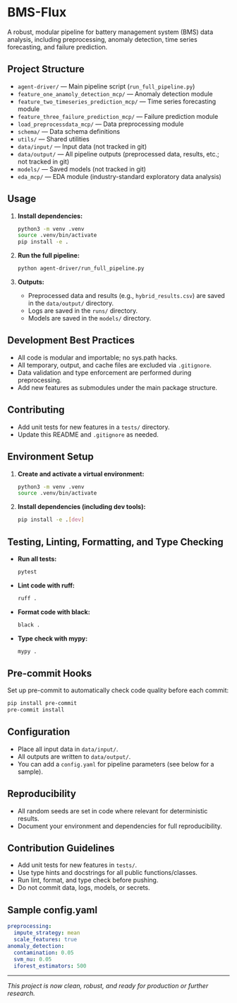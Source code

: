 # BMS-Flux

A robust, modular pipeline for battery management system (BMS) data analysis, including preprocessing, anomaly detection, time series forecasting, and failure prediction.

## Project Structure

- `agent-driver/` — Main pipeline script (`run_full_pipeline.py`)
- `feature_one_anamoly_detection_mcp/` — Anomaly detection module
- `feature_two_timeseries_prediction_mcp/` — Time series forecasting module
- `feature_three_failure_prediction_mcp/` — Failure prediction module
- `load_preprocessdata_mcp/` — Data preprocessing module
- `schema/` — Data schema definitions
- `utils/` — Shared utilities
- `data/input/` — Input data (not tracked in git)
- `data/output/` — All pipeline outputs (preprocessed data, results, etc.; not tracked in git)
- `models/` — Saved models (not tracked in git)
- `eda_mcp/` — EDA module (industry-standard exploratory data analysis)

## Usage

1. **Install dependencies:**
   ```sh
   python3 -m venv .venv
   source .venv/bin/activate
   pip install -e .
   ```

2. **Run the full pipeline:**
   ```sh
   python agent-driver/run_full_pipeline.py
   ```

3. **Outputs:**
   - Preprocessed data and results (e.g., `hybrid_results.csv`) are saved in the `data/output/` directory.
   - Logs are saved in the `runs/` directory.
   - Models are saved in the `models/` directory.

## Development Best Practices
- All code is modular and importable; no sys.path hacks.
- All temporary, output, and cache files are excluded via `.gitignore`.
- Data validation and type enforcement are performed during preprocessing.
- Add new features as submodules under the main package structure.

## Contributing
- Add unit tests for new features in a `tests/` directory.
- Update this README and `.gitignore` as needed.

## Environment Setup

1. **Create and activate a virtual environment:**
   ```sh
   python3 -m venv .venv
   source .venv/bin/activate
   ```
2. **Install dependencies (including dev tools):**
   ```sh
   pip install -e .[dev]
   ```

## Testing, Linting, Formatting, and Type Checking

- **Run all tests:**
  ```sh
  pytest
  ```
- **Lint code with ruff:**
  ```sh
  ruff .
  ```
- **Format code with black:**
  ```sh
  black .
  ```
- **Type check with mypy:**
  ```sh
  mypy .
  ```

## Pre-commit Hooks

Set up pre-commit to automatically check code quality before each commit:
```sh
pip install pre-commit
pre-commit install
```

## Configuration
- Place all input data in `data/input/`.
- All outputs are written to `data/output/`.
- You can add a `config.yaml` for pipeline parameters (see below for a sample).

## Reproducibility
- All random seeds are set in code where relevant for deterministic results.
- Document your environment and dependencies for full reproducibility.

## Contribution Guidelines
- Add unit tests for new features in `tests/`.
- Use type hints and docstrings for all public functions/classes.
- Run lint, format, and type check before pushing.
- Do not commit data, logs, models, or secrets.

## Sample config.yaml
```yaml
preprocessing:
  impute_strategy: mean
  scale_features: true
anomaly_detection:
  contamination: 0.05
  svm_nu: 0.05
  iforest_estimators: 500
```

---

*This project is now clean, robust, and ready for production or further research.*
